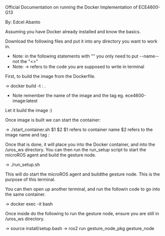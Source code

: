 Official Documentation on running the Docker Implementation of ECE4600-G13

By: Edcel Abanto

Assuming you have Docker already installed and know the basics.

Download the following files and put it into any directory you want to work in. 

* Note: in the following statements with "<name>" you only need to put --name-- not the "<>"
* Note: -> refers to the code you are supposed to write in terminal

First, to build the image from the Dockerfile.

-> docker build -t <image-name>:<tag> .

* Note remember the name of the image and the tag eg. ece4600-image:latest 

Let it build the image :)

Once image is built we can start the container:

-> ./start_container.sh $1 $2
$1 refers to container name <container-name>
$2 refers to the image name and tag <image-name>:<tag> 

Once that is done, it will place you into the Docker container, and into the /uros_ws directory.
You can then run the run_setup script to start the microROS agent and build the gesture node.

-> ./run_setup.sh

This will do start the microROS agent and buildthe gesture node. This is the purpose of this terminal.

You can then open up another terminal, and run the followin code to go into the same container.

-> docker exec -it <container-name> bash

Once inside do the following to run the gesture node, ensure you are still in /uros_ws directory.

-> source install/setup.bash
-> ros2 run gesture_node_pkg gesture_node
